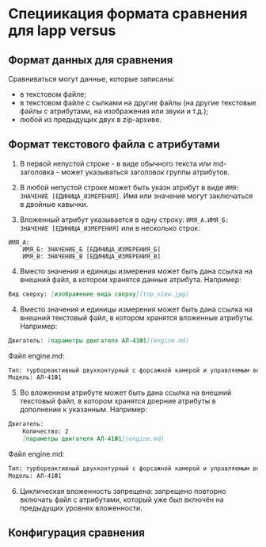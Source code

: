 # Специикация формата сравнения для lapp versus

## Формат данных для сравнения

Сравниваться могут данные, которые записаны:

- в текстовом файле;
- в текстовом файле с сылками на другие файлы (на другие текстовые файлы с атрибутами, на изображения или звуки и т.д.);
- любой из предыдущих двух в zip-архиве.

## Формат текстового файла с атрибутами

1. В первой непустой строке - в виде обычного текста или md-заголовка - может указываться заголовок группы атрибутов.

2. В любой непустой строке может быть указн атрибут в виде `ИМЯ: ЗНАЧЕНИЕ [ЕДИНИЦА_ИЗМЕРЕНИЯ]`. Имя или значение могут заключаться в двойные кавычки.

3. Вложенный атрибут указывается в одну строку: `ИМЯ_А.ИМЯ_Б: ЗНАЧЕНИЕ [ЕДИНИЦА_ИЗМЕРЕНИЯ]` или в несколько строк:
```
ИМЯ_А:
    ИМЯ_Б: ЗНАЧЕНИЕ_Б [ЕДИНИЦА_ИЗМЕРЕНИЯ_Б]
    ИМЯ_В: ЗНАЧЕНИЕ_В [ЕДИНИЦА_ИЗМЕРЕНИЯ_В]
```

4. Вместо значения и единицы измерения может быть дана ссылка на внешний файл, в котором хранятся данные атрибута. Например:
```md
Вид сверху: [изображение вида сверху](top_view.jpg)
```

4. Вместо значения и единицы измерения может быть дана ссылка на внешний текстовый файл, в котором хранятся вложенные атрибуты. Например:
```md
Двигатель: [параметры двигателя АЛ-41Ф1](engine.md)
```

Файл engine.md:
```md
Тип: турбореактивный двухконтурный с форсажной камерой и управляемым вектором тяги
Модель: АЛ-41Ф1
```

5. Во вложенном атрибуте может быть дана ссылка на внешний текстовый файл, в котором хранятся доерние атрибуты в дополнении к указанным. Например:
```md
Двигатель:
    Количество: 2
    [параметры двигателя АЛ-41Ф1](engine.md)
```

Файл engine.md:
```md
Тип: турбореактивный двухконтурный с форсажной камерой и управляемым вектором тяги
Модель: АЛ-41Ф1
```

6. Циклическая вложенность запрещена: запрещено повторно включать файл с атрибутами, который уже был включён на предыдущих уровнях вложенности.

## Конфигурация сравнения